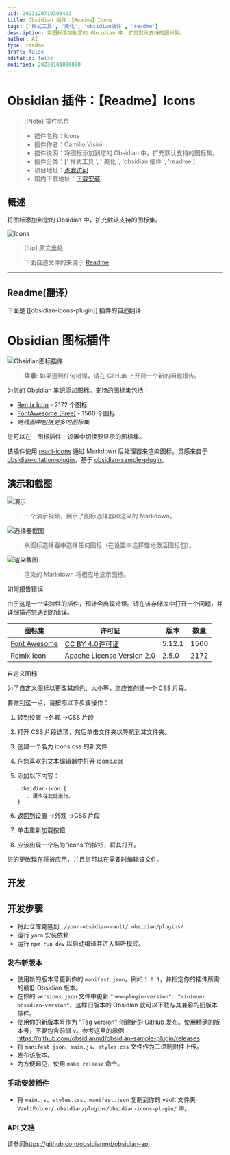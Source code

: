 ```yaml
---
uid: 2023120719305493
title: Obsidian 插件：【Readme】Icons
tags: ['样式工具', '美化', 'obsidian插件', 'readme']
description: 将图标添加到您的 Obsidian 中，扩充默认支持的图标集。
author: AI
type: readme
draft: false
editable: false
modified: 20230101000000
---
```


# Obsidian 插件：【Readme】Icons

> [!Note] 插件名片
> - 插件名称：Icons
> - 插件作者：Camillo Visini
> - 插件说明：将图标添加到您的 Obsidian 中，扩充默认支持的图标集。
> - 插件分类：[' 样式工具 ', ' 美化 ', 'obsidian 插件 ', 'readme']
> - 项目地址：[点我访问](https://github.com/visini/obsidian-icons-plugin)
> - 国内下载地址：[下载安装](https://pkmer.cn/products/plugin/pluginMarket/?obsidian-icons-plugin)

## 概述

将图标添加到您的 Obsidian 中，扩充默认支持的图标集。

![Icons](https://cdn.pkmer.cn/covers/obsidian-icons-plugin.PNG!pkmer)

> [!tip] 原文出处
>
>下面自述文件的来源于 [Readme](https://ghproxy.net/https://raw.githubusercontent.com/visini/obsidian-icons-plugin/main/README.md)
>

---

## Readme(翻译）

下面是 [[obsidian-icons-plugin]] 插件的自述翻译

# Obsidian 图标插件

![Obsidian图标插件](https://cdn.pkmer.cn/covers/obsidian-icons-plugin_1_0.png!pkmer)

> **注意**: 如果遇到任何错误，请在 GitHub 上开启一个新的问题报告。

为您的 Obsidian 笔记添加图标。支持的图标集包括：

- [Remix Icon](https://remixicon.com/) - 2172 个图标
- [FontAwesome (Free)](https://fontawesome.com/) - 1560 个图标
- _路线图中包括更多的图标集_

您可以在 _ 图标插件 _ 设置中切换要显示的图标集。

该插件使用 [react-icons](https://github.com/react-icons/react-icons) 通过 Markdown 后处理器来渲染图标。灵感来自于 [obsidian-citation-plugin](https://github.com/hans/obsidian-citation-plugin)，基于 [obsidian-sample-plugin](https://github.com/obsidianmd/obsidian-sample-plugin)。

## 演示和截图

![演示](https://cdn.pkmer.cn/covers/obsidian-icons-plugin_1_1.gif!pkmer)

> 一个演示视频，展示了图标选择器和渲染的 Markdown。

![选择器截图](https://cdn.pkmer.cn/covers/obsidian-icons-plugin_1_2.png!pkmer)

> 从图标选择器中选择任何图标（在设置中选择性地激活图标包）。

![渲染截图](https://cdn.pkmer.cn/covers/obsidian-icons-plugin_1_3.png!pkmer)

> 渲染的 Markdown 将相应地显示图标。

如何报告错误

由于这是一个实验性的插件，预计会出现错误。请在该存储库中打开一个问题，并详细描述您遇到的错误。

图标集|许可证|版本|数量
---|---|---|---
[Font Awesome](https://fontawesome.com/)|[CC BY 4.0许可证](https://creativecommons.org/licenses/by/4.0/)|5.12.1|1560
[Remix Icon](https://github.com/Remix-Design/RemixIcon)|[Apache License Version 2.0](http://www.apache.org/licenses/)|2.5.0|2172

自定义图标

为了自定义图标以更改其颜色、大小等，您应该创建一个 CSS 片段。

要做到这一点，请按照以下步骤操作：

1. 转到设置 ->外观 ->CSS 片段
2. 打开 CSS 片段选项，然后单击文件夹以导航到其文件夹。
3. 创建一个名为 icons.css 的新文件
4. 在您喜欢的文本编辑器中打开 icons.css
5. 添加以下内容：

   ```
   .obsidian-icon {
     ...更改在此处进行。
   }
   ```

6. 返回到设置 ->外观 ->CSS 片段
7. 单击重新加载按钮
8. 应该出现一个名为“icons”的按钮，将其打开。

您的更改现在将被应用，并且您可以在需要时编辑该文件。

## 开发

## 开发步骤

- 将此仓库克隆到 `./your-obsidian-vault/.obsidian/plugins/`
- 运行 `yarn` 安装依赖
- 运行 `npm run dev` 以启动编译并进入监听模式。

### 发布新版本

- 使用新的版本号更新你的 `manifest.json`，例如 `1.0.1`，并指定你的插件所需的最低 Obsidian 版本。
- 在你的 `versions.json` 文件中更新 `"new-plugin-version": "minimum-obsidian-version"`，这样旧版本的 Obsidian 就可以下载与其兼容的旧版本插件。
- 使用你的新版本号作为 "Tag version" 创建新的 GitHub 发布。使用精确的版本号，不要包含前缀 `v`。参考这里的示例：<https://github.com/obsidianmd/obsidian-sample-plugin/releases>
- 将 `manifest.json`、`main.js`、`styles.css` 文件作为二进制附件上传。
- 发布该版本。
- 为方便起见，使用 `make release` 命令。

### 手动安装插件

- 将 `main.js`、`styles.css`、`manifest.json` 复制到你的 vault 文件夹 `VaultFolder/.obsidian/plugins/obsidian-icons-plugin/` 中。

### API 文档

请参阅<https://github.com/obsidianmd/obsidian-api>
